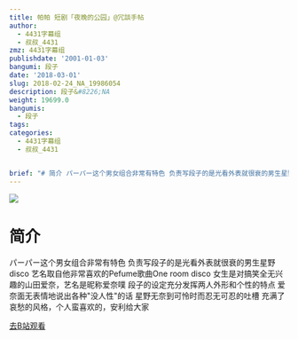 ```yaml
---
title: 帕帕 短剧「夜晚的公园」@冗談手帖
author:
  - 4431字幕组
  - 叔叔_4431
zmz: 4431字幕组
publishdate: '2001-01-03'
bangumi: 段子
date: '2018-03-01'
slug: 2018-02-24_NA_19986054
description: 段子&#8226;NA
weight: 19699.0
bangumis:
  - 段子
tags:
categories:
  - 4431字幕组
  - 叔叔_4431


brief: "# 简介 パーパー这个男女组合非常有特色 负责写段子的是光看外表就很衰的男生星野disco 艺名取自他非常喜欢的Pefume歌曲One room disco 女生是对搞笑全无兴趣的山田爱奈，艺名是昵称爱奈噗 段子的设定充分发挥两人外形和个性的特点 爱奈面无表情地说出各种没人性的话 星野无奈到可怜时而忍无可忍的吐槽 充满了哀愁的风格，个人蛮喜欢的，安利给大家"
---
```

![](https://i.imgur.com/A7OZYEP.png)
# 简介  
パーパー这个男女组合非常有特色
负责写段子的是光看外表就很衰的男生星野disco
艺名取自他非常喜欢的Pefume歌曲One room disco
女生是对搞笑全无兴趣的山田爱奈，艺名是昵称爱奈噗
段子的设定充分发挥两人外形和个性的特点
爱奈面无表情地说出各种"没人性"的话
星野无奈到可怜时而忍无可忍的吐槽
充满了哀愁的风格，个人蛮喜欢的，安利给大家  

[去B站观看](https://www.bilibili.com/video/av19986054/)
 
